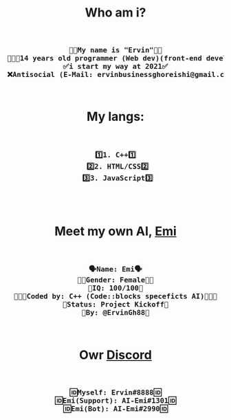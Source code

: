 <h1 align="center">
Who am i?
</h1>
<pre align='center'>
<h3>
🖖🏼My name is "Ervin"🖖🏼
👨🏻‍💻14 years old programmer (Web dev)(front-end developer)👨🏻‍💻
✅i start my way at 2021✅
❌Antisocial (E-Mail: ervinbusinessghoreishi@gmail.com)❌
</h3>
</pre>
<h1 align="center">
My langs: 
</h1>

<pre align='center'>
<h3>
1️⃣1. C++1️⃣
 2️⃣2. HTML/CSS2️⃣
 3️⃣3. JavaScript3️⃣
 </h3>
</pre>

<h1 align="center">
Meet my own AI, <a title="Emi's repository" href="https://github.com/ErvinGh88/AI-Emi"> Emi </a>
</h1>

<pre align='center'>
<h3>
🗣Name: Emi🗣
👩🏻Gender: Female👩🏻
🧠IQ: 100/100🧠
👨🏻‍💻Coded by: C++ (Code::blocks speceficts AI)👨🏻‍💻
📌Status: Project Kickoff📌
👥By: @ErvinGh88👥
</h3>
</pre>
<h1 align="center">
  Owr <a title="Dark Planet" href="https://discord.gg/ajr4J9ZqET">Discord</a>
</h1>

<pre align='center'>
<h3>
🆔Myself: Ervin#8888🆔
🆔Emi(Support): AI-Emi#1301🆔
🆔Emi(Bot): AI-Emi#2990🆔
</h3>
</pre>
